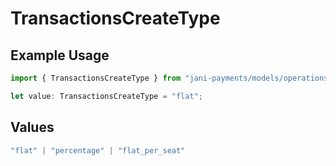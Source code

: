 # TransactionsCreateType

## Example Usage

```typescript
import { TransactionsCreateType } from "jani-payments/models/operations";

let value: TransactionsCreateType = "flat";
```

## Values

```typescript
"flat" | "percentage" | "flat_per_seat"
```